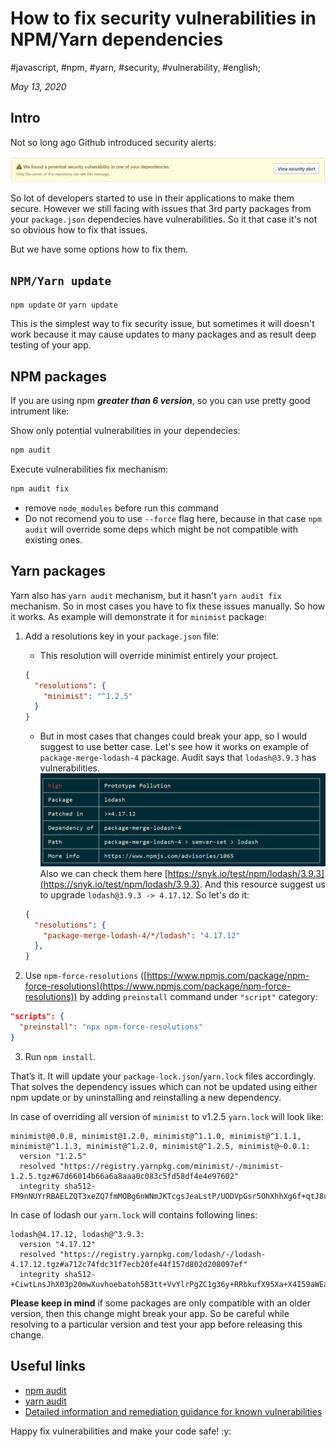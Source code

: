 # How to fix security vulnerabilities in NPM/Yarn dependencies

#javascript, #npm, #yarn, #security, #vulnerability, #english;

_May 13, 2020_

## Intro

Not so long ago Github introduced security alerts:

![Github security alert](/images/how-to-fix-security-vulnerabilities-in-npm-yarn-dependencies/image1.PNG)

So lot of developers started to use in their applications to make them secure. However we still facing with issues that 3rd party packages from your `package.json` dependecies have vulnerabilities. So it that case it's not so obvious how to fix that issues.

But we have some options how to fix them. 

## `NPM/Yarn update`

`npm update` or `yarn update`

This is the simplest way to fix security issue, but sometimes it will doesn't work because it may cause updates to many packages and as result deep testing of your app.

## NPM packages

If you are using npm **_greater than 6 version_**, so you can use pretty good intrument like:

Show only potential vulnerabilities in your dependecies:
```bash
npm audit
```

Execute vulnerabilities fix mechanism:
```bash
npm audit fix
```

* remove `node_modules` before run this command
* Do not recomend you to use `--force` flag here, because in that case `npm audit` will override some deps which might be not compatible with existing ones.

## Yarn packages

Yarn also has `yarn audit` mechanism, but it hasn't `yarn audit fix` mechanism. So in most cases you have to fix these issues manually. So how it works. As example will demonstrate it for `minimist` package:

1. Add a resolutions key in your `package.json` file:
    
    * This resolution will override minimist entirely your project.
    ```json
    {
      "resolutions": {
        "minimist": "^1.2.5"
      }
    }
    ```

    * But in most cases that changes could break your app, so I would suggest to use better case. Let's see how it works on example of `package-merge-lodash-4` package. Audit says that `lodash@3.9.3` has vulnerabilities. 
    ![NPM Lodash audit](/images/how-to-fix-security-vulnerabilities-in-npm-yarn-dependencies/image2.PNG)
    Also we can check them here [https://snyk.io/test/npm/lodash/3.9.3](https://snyk.io/test/npm/lodash/3.9.3). And this resource suggest us to upgrade `lodash@3.9.3 -> 4.17.12`. So let's do it:

    ```json
    {
      "resolutions": {
        "package-merge-lodash-4/*/lodash": "4.17.12"
      },
    }
    ```


2. Use `npm-force-resolutions` ([https://www.npmjs.com/package/npm-force-resolutions](https://www.npmjs.com/package/npm-force-resolutions)) by adding `preinstall` command under `"script"` category:

```json
"scripts": {
  "preinstall": "npx npm-force-resolutions"
}
```


3. Run `npm install`.

That’s it. It will update your `package-lock.json`/`yarn.lock` files accordingly. That solves the dependency issues which can not be updated using either npm update or by uninstalling and reinstalling a new dependency.

In case of overriding all version of `minimist` to v1.2.5 `yarn.lock` will look like:
```
minimist@0.0.8, minimist@1.2.0, minimist@^1.1.0, minimist@^1.1.1, minimist@^1.1.3, minimist@^1.2.0, minimist@^1.2.5, minimist@~0.0.1:
  version "1.2.5"
  resolved "https://registry.yarnpkg.com/minimist/-/minimist-1.2.5.tgz#67d66014b66a6a8aaa0c083c5fd58df4e4e97602"
  integrity sha512-FM9nNUYrRBAELZQT3xeZQ7fmMOBg6nWNmJKTcgsJeaLstP/UODVpGsr5OhXhhXg6f+qtJ8uiZ+PUxkDWcgIXLw==
```

In case of lodash our `yarn.lock` will contains following lines:
```
lodash@4.17.12, lodash@^3.9.3:
  version "4.17.12"
  resolved "https://registry.yarnpkg.com/lodash/-/lodash-4.17.12.tgz#a712c74fdc31f7ecb20fe44f157d802d208097ef"
  integrity sha512-+CiwtLnsJhX03p20mwXuvhoebatoh5B3tt+VvYlrPgZC1g36y+RRbkufX95Xa+X4I59aWEacDFYwnJZiyB
```

**Please keep in mind** if some packages are only compatible with an older version, then this change might break your app. So be careful while resolving to a particular version and test your app before releasing this change.

## Useful links

* [npm audit](https://docs.npmjs.com/cli/audit)
* [yarn audit](https://classic.yarnpkg.com/en/docs/cli/audit/)
* [Detailed information and remediation guidance for known vulnerabilities](https://snyk.io/vuln)


Happy fix vulnerabilities and make your code safe! :y:
